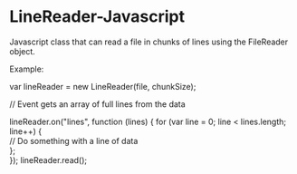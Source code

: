 # LineReader-Javascript
Javascript class that can read a file in chunks of lines using the FileReader object.

Example:

var lineReader = new LineReader(file, chunkSize);

// Event gets an array of full lines from the data

lineReader.on("lines",
    function (lines) {
        for (var line = 0; line < lines.length; line++) {       
            // Do something with a line of data            
        };       
    });
lineReader.read();
